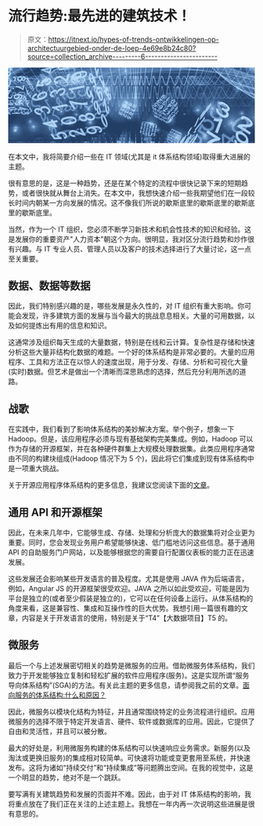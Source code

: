 # 流行趋势:最先进的建筑技术！

> 原文：<https://itnext.io/hypes-of-trends-ontwikkelingen-op-architectuurgebied-onder-de-loep-4e69e8b24c80?source=collection_archive---------6----------------------->

![](img/245c2a4bff746cc3e9cbb8020860223f.png)

在本文中，我将简要介绍一些在 IT 领域(尤其是 it 体系结构领域)取得重大进展的主题。

很有意思的是，这是一种趋势，还是在某个特定的流程中很快记录下来的短期趋势，或者很快就从舞台上消失。在本文中，我想快速介绍一些我期望他们在一段较长时间内朝某一方向发展的情况。这不像我们所说的歇斯底里的歇斯底里的歇斯底里的歇斯底里。

当然，作为一个 IT 组织，您必须不断学习新技术和机会性技术的知识和经验。这是发展你的重要资产"人力资本"朝这个方向。很明显，我对区分流行趋势和炒作很有兴趣。与 IT 专业人员、管理人员以及客户的技术选择进行了大量讨论，这一点至关重要。

## **数据、数据等数据**

因此，我们特别感兴趣的是，哪些发展是永久性的，对 IT 组织有重大影响。你可能会发现，许多建筑方面的发展与当今最大的挑战息息相关。大量的可用数据，以及如何提炼出有用的信息和知识。

这通常涉及组织每天生成的大量数据，特别是在线和云计算。复杂性是存储和快速分析这些大量非结构化数据的难题。一个好的体系结构是非常必要的。大量的应用程序、工具和方法正在以惊人的速度出现，用于分发、存储、分析和可视化大量(实时)数据。但艺术是做出一个清晰而深思熟虑的选择，然后充分利用所选的道路。

## **战歌**

在实践中，我们看到了影响体系结构的美妙解决方案。举个例子，想象一下 Hadoop。但是，该应用程序必须与现有基础架构完美集成。例如，Hadoop 可以作为存储的开源框架，并在各种硬件群集上大规模处理数据集。此类应用程序通常由不同的构建块组成(Hadoop 情况下为 5 个)，因此将它们集成到现有体系结构中是一项重大挑战。

关于开源应用程序体系结构的更多信息，我建议您阅读下面的[文章](http://www.aosabook.org/en/hdfs.html)。

## **通用 API 和开源框架**

因此，在未来几年中，它能够生成、存储、处理和分析庞大的数据集将对企业更为重要。同时，您会发现业务用户希望能够快速、低门槛地访问这些信息。基于通用 API 的自助服务门户网站，以及能够根据您的需要自行配置仪表板的能力正在迅速发展。

这些发展还会影响某些开发语言的普及程度。尤其是使用 JAVA 作为后端语言，例如，Angular JS 的开源框架很受欢迎。JAVA 之所以如此受欢迎，可能是因为平台是独立的(或者至少假装是独立的)，它可以在任何设备上运行。从体系结构的角度来看，这是兼容性、集成和互操作性的巨大优势。我想引用一篇很有趣的文章，内容是关于开发语言的使用，特别是关于“T4”【大数据项目】T5 的。

## **微服务**

最后一个与上述发展密切相关的趋势是微服务的应用。借助微服务体系结构，我们致力于开发能够独立复制和轻松扩展的软件应用程序(服务)。这是实现所谓“服务导向体系结构”(SGA)的方法。有关此主题的更多信息，请参阅我之前的文章。[面向服务的体系结构:什么和原因？](https://www.linkit.nl/knowledge-base/124/Service_Gerichte_Architectuur_wat_en_waarom)

因此，微服务以模块化结构为特征，并且通常围绕特定的业务流程进行组织。应用微服务的选择不限于特定开发语言、硬件、软件或数据库的应用。因此，它提供了自由和灵活性，并且可以被分散。

最大的好处是，利用微服务构建的体系结构可以快速响应业务需求。新服务(以及淘汰或更换旧服务)的集成相对较简单。可快速将功能或变更套用至系统，并快速发布。这将为诸如“持续交付”和“持续集成”等问题腾出空间。在我的视觉中，这是一个明显的趋势，绝对不是一个跳跃。

要写满有关建筑趋势和发展的页面并不难。因此，由于对 IT 体系结构的影响，我将重点放在了我们正在关注的上述主题上。我想在一年内再一次说明这些进展是很有意思的。